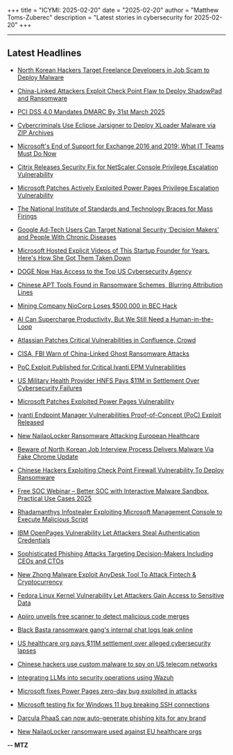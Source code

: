 +++
title = "ICYMI: 2025-02-20"
date = "2025-02-20"
author = "Matthew Toms-Zuberec"
description = "Latest stories in cybersecurity for 2025-02-20"
+++

---------------------------------------------------------------------------
## Latest Headlines
- [North Korean Hackers Target Freelance Developers in Job Scam to Deploy Malware](https://thehackernews.com/2025/02/north-korean-hackers-target-freelance.html)

- [China-Linked Attackers Exploit Check Point Flaw to Deploy ShadowPad and Ransomware](https://thehackernews.com/2025/02/chinese-linked-attackers-exploit-check.html)

- [PCI DSS 4.0 Mandates DMARC By 31st March 2025](https://thehackernews.com/2025/02/pci-dss-40-mandates-dmarc-by-31st-march.html)

- [Cybercriminals Use Eclipse Jarsigner to Deploy XLoader Malware via ZIP Archives](https://thehackernews.com/2025/02/cybercriminals-use-eclipse-jarsigner-to.html)

- [Microsoft's End of Support for Exchange 2016 and 2019: What IT Teams Must Do Now](https://thehackernews.com/2025/02/microsoft-end-of-support-for-exchange-2016-and-exchange-2019.html)

- [Citrix Releases Security Fix for NetScaler Console Privilege Escalation Vulnerability](https://thehackernews.com/2025/02/citrix-releases-security-fix-for.html)

- [Microsoft Patches Actively Exploited Power Pages Privilege Escalation Vulnerability](https://thehackernews.com/2025/02/microsoft-patches-actively-exploited.html)

- [The National Institute of Standards and Technology Braces for Mass Firings](https://www.wired.com/story/the-national-institute-of-standards-and-technology-braces-for-mass-firings/)

- [Google Ad-Tech Users Can Target National Security ‘Decision Makers’ and People With Chronic Diseases](https://www.wired.com/story/google-dv360-banned-audience-segments-national-security/)

- [Microsoft Hosted Explicit Videos of This Startup Founder for Years. Here's How She Got Them Taken Down](https://www.wired.com/story/deepfake-survivor-breeze-liu-microsoft/)

- [DOGE Now Has Access to the Top US Cybersecurity Agency](https://www.wired.com/story/doge-cisa-coristine-cybersecurity/)

- [Chinese APT Tools Found in Ransomware Schemes, Blurring Attribution Lines](https://www.securityweek.com/chinese-apt-tools-found-in-ransomware-schemes-blurring-attribution-lines/)

- [Mining Company NioCorp Loses $500,000 in BEC Hack](https://www.securityweek.com/mining-company-niocorp-loses-500000-in-bec-hack/)

- [AI Can Supercharge Productivity, But We Still Need a Human-in-the-Loop](https://www.securityweek.com/ai-can-supercharge-productivity-but-we-still-need-a-human-in-the-loop/)

- [Atlassian Patches Critical Vulnerabilities in Confluence, Crowd](https://www.securityweek.com/atlassian-patches-critical-vulnerabilities-in-confluence-crowd/)

- [CISA, FBI Warn of China-Linked Ghost Ransomware Attacks](https://www.securityweek.com/cisa-fbi-warn-of-china-linked-ghost-ransomware-attacks/)

- [PoC Exploit Published for Critical Ivanti EPM Vulnerabilities](https://www.securityweek.com/poc-exploit-published-for-critical-ivanti-epm-vulnerabilities/)

- [US Military Health Provider HNFS Pays $11M in Settlement Over Cybersecurity Failures](https://www.securityweek.com/us-military-health-provider-hnfs-pays-11m-in-settlement-over-cybersecurity-failures/)

- [Microsoft Patches Exploited Power Pages Vulnerability](https://www.securityweek.com/microsoft-patches-exploited-power-pages-vulnerability/)

- [Ivanti Endpoint Manager Vulnerabilities Proof-of-Concept (PoC) Exploit Released](https://cybersecuritynews.com/ivanti-endpoint-manager-vulnerabilities-proof-of-concept-poc-exploit-released/)

- [New NailaoLocker Ransomware Attacking European Healthcare](https://cybersecuritynews.com/new-nailaolocker-ransomware/)

- [Beware of North Korean Job Interview Process Delivers Malware Via Fake Chrome Update](https://cybersecuritynews.com/job-interview-process-delivers-malware-via-fake-chrome-update/)

- [Chinese Hackers Exploiting Check Point Firewall Vulnerability To Deploy Ransomware](https://cybersecuritynews.com/chinese-hackers-exploiting-firewall-flaw-to-deploy-ransomware/)

- [Free SOC Webinar – Better SOC with Interactive Malware Sandbox, Practical Use Cases 2025](https://cybersecuritynews.com/webinar-on-soc/)

- [Rhadamanthys Infostealer Exploiting Microsoft Management Console to Execute Malicious Script](https://cybersecuritynews.com/rhadamanthys-infostealer-exploiting-microsoft-management/)

- [IBM OpenPages Vulnerability Let Attackers Steal Authentication Credentials](https://cybersecuritynews.com/ibm-openpages-vulnerability/)

- [Sophisticated Phishing Attacks Targeting Decision-Makers Including CEOs and CTOs](https://cybersecuritynews.com/sophisticated-phishing-attacks-targeting-decision-makers/)

- [New Zhong Malware Exploit AnyDesk Tool To Attack Fintech & Cryptocurrency](https://cybersecuritynews.com/new-zhong-malware-exploit-anydesk-tool/)

- [Fedora Linux Kernel Vulnerability Let Attackers Gain Access to Sensitive Data](https://cybersecuritynews.com/fedora-linux-kernel-vulnerability/)

- [Apiiro unveils free scanner to detect malicious code merges](https://www.bleepingcomputer.com/news/security/apiiro-unveils-free-scanner-to-detect-malicious-code-merges/)

- [Black Basta ransomware gang's internal chat logs leak online](https://www.bleepingcomputer.com/news/security/black-basta-ransomware-gang-s-internal-chat-logs-leak-online/)

- [US healthcare org pays $11M settlement over alleged cybersecurity lapses](https://www.bleepingcomputer.com/news/security/us-healthcare-org-pays-11m-settlement-over-alleged-cybersecurity-lapses/)

- [Chinese hackers use custom malware to spy on US telecom networks](https://www.bleepingcomputer.com/news/security/salt-typhoon-uses-jumbledpath-malware-to-spy-on-us-telecom-networks/)

- [Integrating LLMs into security operations using Wazuh](https://www.bleepingcomputer.com/news/security/integrating-llms-into-security-operations-using-wazuh/)

- [Microsoft fixes Power Pages zero-day bug exploited in attacks](https://www.bleepingcomputer.com/news/security/microsoft-fixes-power-pages-zero-day-bug-exploited-in-attacks/)

- [Microsoft testing fix for Windows 11 bug breaking SSH connections](https://www.bleepingcomputer.com/news/microsoft/microsoft-testing-fix-for-windows-11-bug-breaking-ssh-connections/)

- [Darcula PhaaS can now auto-generate phishing kits for any brand](https://www.bleepingcomputer.com/news/security/darcula-phaas-can-now-auto-generate-phishing-kits-for-any-brand/)

- [New NailaoLocker ransomware used against EU healthcare orgs](https://www.bleepingcomputer.com/news/security/new-nailaolocker-ransomware-used-against-eu-healthcare-orgs/)

**-- MTZ**